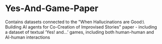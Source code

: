 # Yes-And-Game-Paper
Contains datasets connected to the "When Hallucinations are Good:\\ Building AI agents for Co-Creation of Improvised Stories" paper - including a dataset of textual ‘Yes! and…’ games, including both human-human and AI-human interactions
